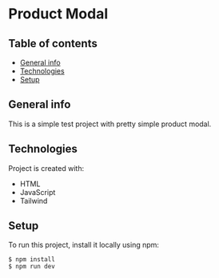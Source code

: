 # Product Modal

## Table of contents
* [General info](#general-info)
* [Technologies](#technologies)
* [Setup](#setup)

## General info
This is a simple test project with pretty simple product modal.

## Technologies
Project is created with:
* HTML
* JavaScript
* Tailwind

## Setup
To run this project, install it locally using npm:

```
$ npm install
$ npm run dev
```
